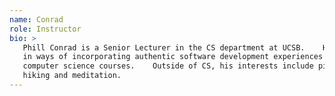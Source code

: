 ```yaml
---
name: Conrad
role: Instructor
bio: >
   Phill Conrad is a Senior Lecturer in the CS department at UCSB.    He is interested
   in ways of incorporating authentic software development experiences into undergraduate
   computer science courses.    Outside of CS, his interests include piano, guitar,
   hiking and meditation.
---
```

